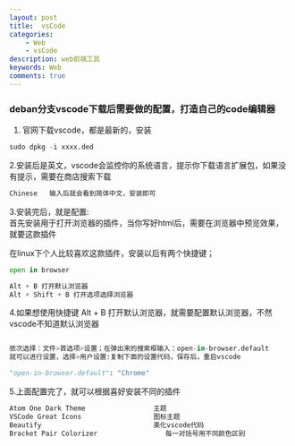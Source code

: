 ```yaml
---
layout: post
title:  vsCode
categories: 
    - Web
    - vsCode
description: web前端工具
keywords: Web
comments: true
---
```



### deban分支vscode下载后需要做的配置，打造自己的code编辑器


1. 官网下载vscode，都是最新的，安装
```python
sudo dpkg -i xxxx.ded
```
2.安装后是英文，vscode会监控你的系统语言，提示你下载语言扩展包，如果没有提示，需要在商店搜索下载
```python
Chinese   输入后就会看到简体中文，安装即可
```
3.安装完后，就是配置:  
首先安装用于打开浏览器的插件，当你写好html后，需要在浏览器中预览效果，就要这款插件  

在linux下个人比较喜欢这款插件，安装以后有两个快捷键；
```python
open in browser

Alt + B 打开默认浏览器
Alt + Shift + B 打开选项选择浏览器
```

4.如果想使用快捷键 Alt + B 打开默认浏览器，就需要配置默认浏览器，不然vscode不知道默认浏览器
```python

依次选择：文件>首选项>设置；在弹出来的搜索框输入：open-in-browser.default
就可以进行设置，选择>用户设置:复制下面的设置代码，保存后，重启vscode

"open-in-browser.default": "Chrome"
```

5.上面配置完了，就可以根据喜好安装不同的插件
```python
Atom One Dark Theme                 主题
VSCode Great Icons                  图标主题
Beautify                            美化vscode代码
Bracket Pair Colorizer                 每一对括号用不同颜色区别
```